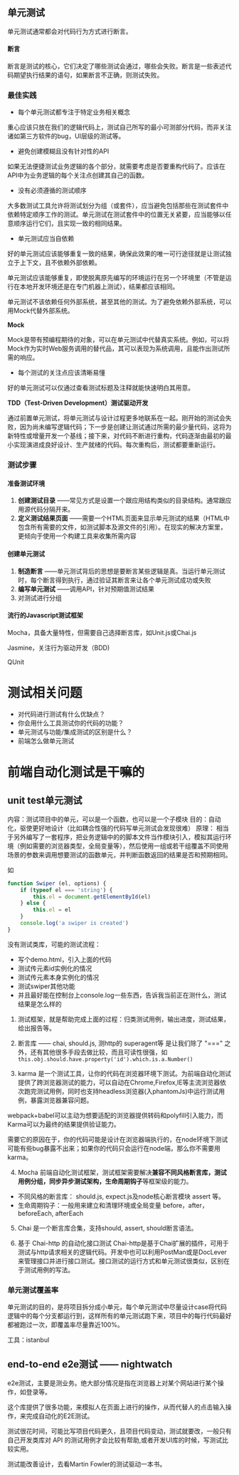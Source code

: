 ## 单元测试

单元测试通常都会对代码行为方式进行断言。

#### 断言

断言是测试的核心，它们决定了哪些测试会通过，哪些会失败。断言是一些表述代码期望执行结果的语句，如果断言不正确，则测试失败。

### 最佳实践

- 每个单元测试都专注于特定业务相关概念

重心应该只放在我们的逻辑代码上，测试自己所写的最小可测部分代码，而非关注诸如第三方软件的bug，UI层级的测试等。

- 避免创建模糊且没有针对性的API

如果无法便捷测试业务逻辑的各个部分，就需要考虑是否要重构代码了。应该在API中为业务逻辑的每个关注点创建其自己的函数。

- 没有必须遵循的测试顺序

大多数测试工具允许将测试划分为组（或套件），应当避免包括那些在测试套件中依赖特定顺序工作的测试。单元测试在测试套件中的位置无关紧要，应当能够以任意顺序运行它们，且实现一致的相同结果。

- 单元测试应当自依赖

好的单元测试应该能够重复一致的结果，确保此效果的唯一可行途径就是让测试独立于上下文，且不依赖外部依赖。

单元测试应该能够重复，即使脱离原先编写的环境运行在另一个环境里（不管是运行在本地开发环境还是在专门机器上测试），结果都应该相同。

单元测试不该依赖任何外部系统，甚至其他的测试。为了避免依赖外部系统，可以用Mock代替外部系统。

**Mock**

Mock是带有预编程期待的对象，可以在单元测试中代替真实系统。例如，可以将Mock作为实时Web服务调用的替代品，其可以表现为系统调用，且能作出测试所需的响应。

- 每个测试的关注点应该清晰易懂

好的单元测试可以仅通过查看测试标题及注释就能快速明白其用意。

**TDD（Test-Driven Development）测试驱动开发**

通过前置单元测试，将单元测试与设计过程更多地联系在一起。刚开始的测试会失败，因为尚未编写逻辑代码；下一步是创建让测试通过所需的最少量代码，这将为新特性或增量开发一个基线；接下来，对代码不断进行重构，代码逐渐由最初的最小实现演进成良好设计、生产就绪的代码。每次重构后，测试都要重新运行。

### 测试步骤

#### 准备测试环境

1. **创建测试目录** ——常见方式是设置一个跟应用结构类似的目录结构。通常跟应用源代码分隔开来。
2. **定义测试结果页面** ——需要一个HTML页面来显示单元测试的结果（HTML中包含所有需要的文件，如测试脚本及源文件的引用）。在现实的解决方案里，更倾向于使用一个构建工具来收集所需内容

#### 创建单元测试

1. **制造断言** ——单元测试背后的思想是要断言某些逻辑是真。当运行单元测试时，每个断言得到执行，通过验证其断言来让各个单元测试成功或失败
2. **编写单元测试** ——调用API，针对预期值测试结果
3. 对测试进行分组

#### 流行的Javascript测试框架

Mocha，具备大量特性，但需要自己选择断言库，如Unit.js或Chai.js

Jasmine，关注行为驱动开发（BDD)

QUnit

# 测试相关问题
- 对代码进行测试有什么优缺点？
- 你会用什么工具测试你的代码的功能？
- 单元测试与功能/集成测试的区别是什么？
- 前端怎么做单元测试

# 前端自动化测试是干嘛的
## unit test单元测试
内容：测试项目中的单元，可以是一个函数，也可以是一个子模块
目的：自动化，驱使更好地设计（比如耦合性强的代码写单元测试会发现很难）
原理：
    相当于另外编写了一套程序，把业务逻辑中的的脚本文件当作模块引入，模拟其运行环境（例如需要的浏览器类型，全局变量等），然后使用一组或若干组覆盖不同使用场景的参数来调用想要测试的函数单元，并判断函数返回的结果是否和预期相同。

如
```javascript
function Swiper (el, options) {
    if (typeof el === 'string') {
        this.el = document.getElementById(el)
    } else {
        this.el = el
    }
    console.log('a swiper is created')
}
```
没有测试类库，可能的测试流程：
- 写个demo.html，引入上面的代码
- 测试传元素id实例化的情况
- 测试传元素本身实例化的情况
- 测试swiper其他功能
- 并且最好能在控制台上console.log一些东西，告诉我当前正在测什么，测试结果是怎么样的

1. 测试框架，就是帮助完成上面的过程：归类测试用例，输出进度，测试结果，给出报告等。

2. 断言库 —— chai, should.js, 测http的 superagent等
是让我们除了 "===" 之外，还有其他很多手段去做比较，而且可读性很强，如`this.obj.should.have.property('id').which.is.a.Number()`
3. karma
是一个测试工具，让你的代码在浏览器环境下测试。为前端自动化测试提供了跨浏览器测试的能力，可以自动在Chrome,Firefox,IE等主流浏览器依次跑完测试用例，同时也支持headless浏览器(入phantomJs)中运行测试用例，暴露浏览器兼容问题。

webpack+babel可以主动为想要适配的浏览器提供转码和polyfill引入能力，而Karma可以为最终的结果提供验证能力。

需要它的原因在于，你的代码可能是设计在浏览器端执行的，在node环境下测试可能有些bug暴露不出来；如果你的代码只会运行在node端，那么你不需要用karma。

4. Mocha
前端自动化测试框架，测试框架需要解决**兼容不同风格断言库，测试用例分组，同步异步测试架构，生命周期钩子**等框架级的能力。

- 不同风格的断言库： should.js, expect.js及node核心断言模块 assert 等。
- 生命周期钩子：一般用来建立和清理环境或全局变量
before，after，beforeEach, afterEach

5. Chai
是一个断言库合集，支持should, assert, should断言语法。

6. 基于 Chai-http 的自动化接口测试
Chai-http是基于Chai扩展的插件，可用于测试与http请求相关的逻辑代码。开发中也可以利用PostMan或是DocLever来管理接口并进行接口测试。接口测试的运行方式和单元测试很类似，区别在于测试用例的写法。


### 单元测试覆盖率
单元测试的目的，是将项目拆分成小单元，每个单元测试中尽量设计case将代码逻辑中的每个分支都运行到，这样所有的单元测试跑下来，项目中的每行代码最好都被跑过一次，即覆盖率尽量靠近100%。

工具：istanbul

## end-to-end e2e测试 —— nightwatch
e2e测试，主要是测业务。绝大部分情况是指在浏览器上对某个网站进行某个操作，如登录等。

这个库提供了很多功能，来模拟人在页面上进行的操作，从而代替人的点击输入操作，来完成自动化的E2E测试。

测试很花时间，可能比写项目代码更久，且项目代码变动，测试就要改，一般只有自己开发类库对 API 的测试用例才会比较有帮助,或者开发UI库的时候，写测试比较实用。

测试能改善设计，去看Martin Fowler的测试驱动一本书。